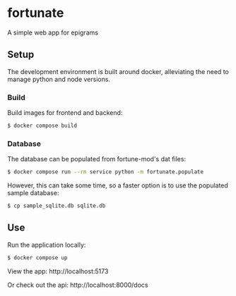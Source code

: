 # fortunate
A simple web app for epigrams


## Setup

The development environment is built around docker, alleviating the need to manage python and node versions.


### Build

Build images for frontend and backend:

```bash
$ docker compose build
```

### Database

The database can be populated from fortune-mod's dat files:

```bash
$ docker compose run --rm service python -m fortunate.populate
```

However, this can take some time, so a faster option is to use the populated sample database:

```bash
$ cp sample_sqlite.db sqlite.db
```

## Use

Run the application locally:

```bash
$ docker compose up
```

View the app: http://localhost:5173

Or check out the api:  http://localhost:8000/docs